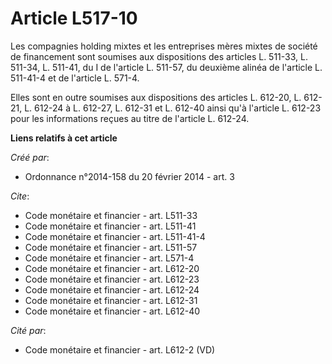# Article L517-10

Les compagnies holding mixtes et les entreprises mères mixtes de société de financement sont soumises aux dispositions des
articles L. 511-33, L. 511-34, L. 511-41, du I de l'article L. 511-57, du deuxième alinéa de l'article L. 511-41-4 et de
l'article L. 571-4. 

Elles sont en outre soumises aux dispositions des articles L. 612-20, L. 612-21, L. 612-24 à L. 612-27, L. 612-31 et L.
612-40 ainsi qu'à l'article L. 612-23 pour les informations reçues au titre de l'article L. 612-24.

**Liens relatifs à cet article**

_Créé par_:

  - Ordonnance n°2014-158 du 20 février 2014 - art. 3

_Cite_:

  - Code monétaire et financier - art. L511-33
  - Code monétaire et financier - art. L511-41
  - Code monétaire et financier - art. L511-41-4
  - Code monétaire et financier - art. L511-57
  - Code monétaire et financier - art. L571-4
  - Code monétaire et financier - art. L612-20
  - Code monétaire et financier - art. L612-23
  - Code monétaire et financier - art. L612-24
  - Code monétaire et financier - art. L612-31
  - Code monétaire et financier - art. L612-40

_Cité par_:

  - Code monétaire et financier - art. L612-2 (VD)
